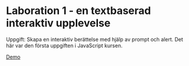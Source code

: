 # Laboration 1 - en textbaserad interaktiv upplevelse

Uppgift: Skapa en interaktiv berättelse med hjälp av prompt och alert. 
Det här var den första uppgiften i JavaScript kursen. 

[Demo](https://msmalinosterberg.github.io/lab01/) 

